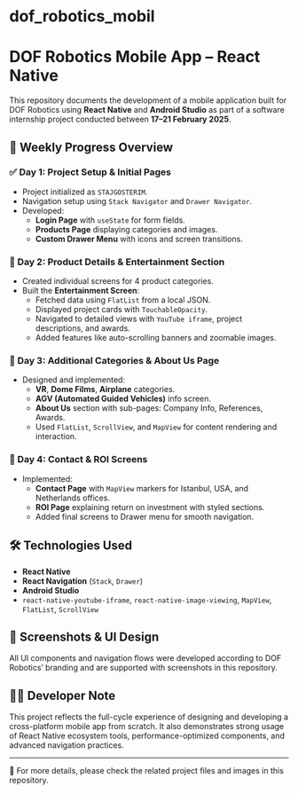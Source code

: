 # dof_robotics_mobil

# DOF Robotics Mobile App – React Native

This repository documents the development of a mobile application built for DOF Robotics using **React Native** and **Android Studio** as part of a software internship project conducted between **17–21 February 2025**.

## 📅 Weekly Progress Overview

### ✅ Day 1: Project Setup & Initial Pages
- Project initialized as `STAJGOSTERIM`.
- Navigation setup using `Stack Navigator` and `Drawer Navigator`.
- Developed:
  - **Login Page** with `useState` for form fields.
  - **Products Page** displaying categories and images.
  - **Custom Drawer Menu** with icons and screen transitions.

### 🎯 Day 2: Product Details & Entertainment Section
- Created individual screens for 4 product categories.
- Built the **Entertainment Screen**:
  - Fetched data using `FlatList` from a local JSON.
  - Displayed project cards with `TouchableOpacity`.
  - Navigated to detailed views with `YouTube iframe`, project descriptions, and awards.
  - Added features like auto-scrolling banners and zoomable images.

### 🧩 Day 3: Additional Categories & About Us Page
- Designed and implemented:
  - **VR**, **Dome Films**, **Airplane** categories.
  - **AGV (Automated Guided Vehicles)** info screen.
  - **About Us** section with sub-pages: Company Info, References, Awards.
  - Used `FlatList`, `ScrollView`, and `MapView` for content rendering and interaction.

### 📍 Day 4: Contact & ROI Screens
- Implemented:
  - **Contact Page** with `MapView` markers for Istanbul, USA, and Netherlands offices.
  - **ROI Page** explaining return on investment with styled sections.
  - Added final screens to Drawer menu for smooth navigation.

## 🛠️ Technologies Used
- **React Native**
- **React Navigation** (`Stack`, `Drawer`)
- **Android Studio**
- `react-native-youtube-iframe`, `react-native-image-viewing`, `MapView`, `FlatList`, `ScrollView`

## 📸 Screenshots & UI Design
All UI components and navigation flows were developed according to DOF Robotics’ branding and are supported with screenshots in this repository.

## 👨‍💻 Developer Note
This project reflects the full-cycle experience of designing and developing a cross-platform mobile app from scratch. It also demonstrates strong usage of React Native ecosystem tools, performance-optimized components, and advanced navigation practices.

---

📌 For more details, please check the related project files and images in this repository.
